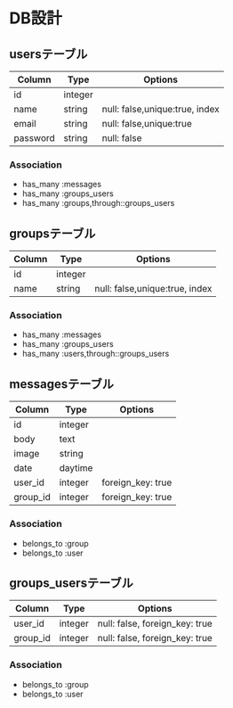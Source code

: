 # DB設計


## usersテーブル

|Column|Type|Options|
|------|----|-------|
|id|integer| |
|name|string|null: false,unique:true, index|
|email|string|null: false,unique:true |
|password|string|null: false |


### Association
- has_many :messages
- has_many :groups_users
- has_many :groups,through::groups_users



## groupsテーブル

|Column|Type|Options|
|------|----|-------|
|id|integer| |
|name|string|null: false,unique:true, index|


### Association
- has_many :messages
- has_many :groups_users
- has_many :users,through::groups_users



## messagesテーブル

|Column|Type|Options|
|------|----|-------|
|id|integer| |
|body|text||
|image|string||
|date|daytime||
|user_id|integer|foreign_key: true|
|group_id|integer|foreign_key: true|


### Association
- belongs_to :group
- belongs_to :user



## groups_usersテーブル

|Column|Type|Options|
|------|----|-------|
|user_id|integer|null: false, foreign_key: true|
|group_id|integer|null: false, foreign_key: true|

### Association
- belongs_to :group
- belongs_to :user